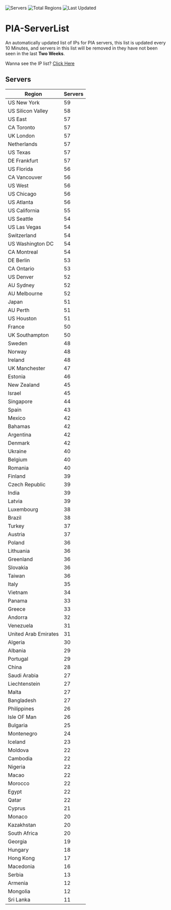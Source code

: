 ![Servers](https://img.shields.io/badge/Servers-3,697-darkgreen)
![Total Regions](https://img.shields.io/badge/Total_Regions-97-darkgreen)
![Last Updated](https://img.shields.io/badge/Last_Updated-December_12_2024_11:00_EST-darkgreen)

# PIA-ServerList
An automatically updated list of IPs for PIA servers, this list is updated every 10 Minutes, and servers in this list will be removed in they have not been seen in the last **Two Weeks**.

Wanna see the IP list? [Click Here](./servers.json)

## Servers
| Region               | Servers |
|----------------------|---------|
| US New York | 59 |
| US Silicon Valley | 58 |
| US East | 57 |
| CA Toronto | 57 |
| UK London | 57 |
| Netherlands | 57 |
| US Texas | 57 |
| DE Frankfurt | 57 |
| US Florida | 56 |
| CA Vancouver | 56 |
| US West | 56 |
| US Chicago | 56 |
| US Atlanta | 56 |
| US California | 55 |
| US Seattle | 54 |
| US Las Vegas | 54 |
| Switzerland | 54 |
| US Washington DC | 54 |
| CA Montreal | 54 |
| DE Berlin | 53 |
| CA Ontario | 53 |
| US Denver | 52 |
| AU Sydney | 52 |
| AU Melbourne | 52 |
| Japan | 51 |
| AU Perth | 51 |
| US Houston | 51 |
| France | 50 |
| UK Southampton | 50 |
| Sweden | 48 |
| Norway | 48 |
| Ireland | 48 |
| UK Manchester | 47 |
| Estonia | 46 |
| New Zealand | 45 |
| Israel | 45 |
| Singapore | 44 |
| Spain | 43 |
| Mexico | 42 |
| Bahamas | 42 |
| Argentina | 42 |
| Denmark | 42 |
| Ukraine | 40 |
| Belgium | 40 |
| Romania | 40 |
| Finland | 39 |
| Czech Republic | 39 |
| India | 39 |
| Latvia | 39 |
| Luxembourg | 38 |
| Brazil | 38 |
| Turkey | 37 |
| Austria | 37 |
| Poland | 36 |
| Lithuania | 36 |
| Greenland | 36 |
| Slovakia | 36 |
| Taiwan | 36 |
| Italy | 35 |
| Vietnam | 34 |
| Panama | 33 |
| Greece | 33 |
| Andorra | 32 |
| Venezuela | 31 |
| United Arab Emirates | 31 |
| Algeria | 30 |
| Albania | 29 |
| Portugal | 29 |
| China | 28 |
| Saudi Arabia | 27 |
| Liechtenstein | 27 |
| Malta | 27 |
| Bangladesh | 27 |
| Philippines | 26 |
| Isle OF Man | 26 |
| Bulgaria | 25 |
| Montenegro | 24 |
| Iceland | 23 |
| Moldova | 22 |
| Cambodia | 22 |
| Nigeria | 22 |
| Macao | 22 |
| Morocco | 22 |
| Egypt | 22 |
| Qatar | 22 |
| Cyprus | 21 |
| Monaco | 20 |
| Kazakhstan | 20 |
| South Africa | 20 |
| Georgia | 19 |
| Hungary | 18 |
| Hong Kong | 17 |
| Macedonia | 16 |
| Serbia | 13 |
| Armenia | 12 |
| Mongolia | 12 |
| Sri Lanka | 11 |
